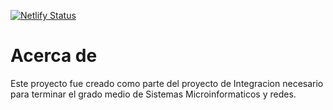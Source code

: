 [![Netlify Status](https://api.netlify.com/api/v1/badges/40b090f6-2c07-4097-8c23-670e88afb2de/deploy-status)](https://app.netlify.com/sites/practical-pasteur-e30b5a/deploys)

# Acerca de #

Este proyecto fue creado como parte del proyecto de Integracion necesario para terminar el grado medio de Sistemas Microinformaticos y redes.
